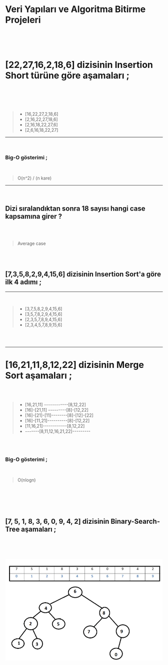 #  Veri Yapıları ve Algoritma Bitirme Projeleri
<br><br><br>

# [22,27,16,2,18,6] dizisinin Insertion Short türüne göre aşamaları ;
<br><br>
-------------------
>*  [16,22,27,2,18,6]
>* [2,16,22,27,18,6]
>* [2,16,18,22,27,6]
>* [2,6,16,18,22,27]

--------------------
<br>

### Big-O gösterimi ;
<br>

>O(n^2) / (n kare)
-----------
<br>

## Dizi sıralandıktan sonra 18 sayısı hangi case kapsamına girer ?

<br><br>

>Average case

<br><br>


## [7,3,5,8,2,9,4,15,6] dizisinin Insertion Sort'a göre ilk 4 adımı ;
--------------------
<br>

>* [3,7,5,8,2,9,4,15,6]
>* [3,5,7,8,2,9,4,15,6]
>* [2,3,5,7,8,9,4,15,6]
>* [2,3,4,5,7,8,9,15,6]

<br><br>

------------
#  [16,21,11,8,12,22] dizisinin Merge Sort aşamaları ; 

<br><br>

>* [16,21,11] ------------[8,12,22]
>* [16]-[21,11]  ---------[8]-[12,22]
>* [16]-[21]-[11]--------[8]-[12]-[22]
>* [16]-[11,21]----------[8]-[12,22]
>* [11,16,21]------------[8,12,22]
>* -------[8,11,12,16,21,22]---------

<br><br>

### Big-O gösterimi ;

<br>

>O(nlogn)

<br><br><br><br>


## [7, 5, 1, 8, 3, 6, 0, 9, 4, 2]  dizisinin Binary-Search-Tree aşamaları ;

<br><br><br>

![BinarySearchTree](BinarySearchTree.png)